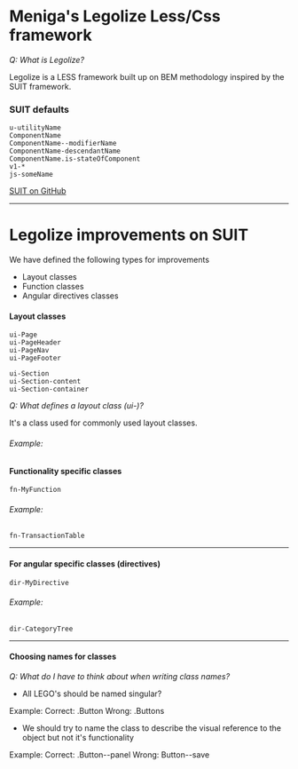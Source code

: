 # Meniga's Legolize Less/Css framework

_Q: What is Legolize?_

Legolize is a LESS framework built up on BEM methodology inspired by the SUIT framework.


### SUIT defaults

	u-utilityName
	ComponentName
	ComponentName--modifierName
	ComponentName-descendantName
	ComponentName.is-stateOfComponent
	v1-*
	js-someName

[SUIT on GitHub](https://github.com/suitcss/suit/tree/master/doc)

---

# Legolize improvements on SUIT

We have defined the following types for improvements

* Layout classes
* Function classes
* Angular directives classes


#### Layout classes

	ui-Page
	ui-PageHeader
	ui-PageNav
	ui-PageFooter

	ui-Section
	ui-Section-content
	ui-Section-container


_Q: What defines a layout class (ui-)?_

It's a class used for commonly used layout classes.

###### Example:

#### Functionality specific classes

	fn-MyFunction

###### Example:

	fn-TransactionTable

---

#### For angular specific classes (directives)

	dir-MyDirective

###### Example:

	dir-CategoryTree

---

#### Choosing names for classes

_Q: What do I have to think about when writing class names?_

* All LEGO's should be named singular?

Example:
	Correct: .Button
	Wrong: .Buttons

* We should try to name the class to describe the visual reference to the object but not it's functionality

Example:
	Correct: .Button--panel
	Wrong: Button--save


